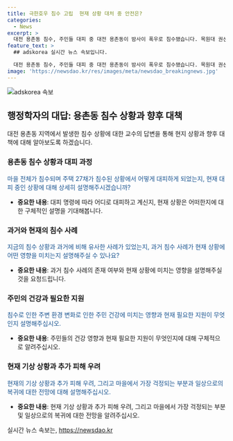 ```yaml
---
title: 극한호우 침수 고립  현재 상황 대처 중 안전은?
categories:
  - News
excerpt: >
  대전 용촌동 침수, 주민들 대피 중 대전 용촌동이 밤사이 폭우로 침수됐습니다. 목원대 권선필 교수는 마을 전체가 물에 잠겨 대피 명령이 내려졌고, 주택 27채가 침수됐다며 현재 상황을 설명했습니다. 건강에 이상은 없지만 추가 피해와 물빠짐 정도를 우려하는 상황이며, 복귀 시기는 불확실합니다. TV 기사문의 및 제보는 jebo23로 연락주세요.
feature_text: >
  ## adskorea 실시간 뉴스 속보입니다.

  대전 용촌동 침수, 주민들 대피 중 대전 용촌동이 밤사이 폭우로 침수됐습니다. 목원대 권선필 교수는 마을 전체가 물에 잠겨 대피 명령이 내려졌고, 주택 27채가 침수됐다며 현재 상황을 설명했습니다. 건강에 이상은 없지만 추가 피해와 물빠짐 정도를 우려하는 상황이며, 복귀 시기는 불확실합니다. TV 기사문의 및 제보는 jebo23로 연락주세요.
image: 'https://newsdao.kr/res/images/meta/newsdao_breakingnews.jpg'
---
```


<p><img src="https://newsdao.kr/res/images/meta/newsdao_breakingnews.jpg" alt="adskorea 속보" /></p>

<h2 data-ke-size="size26">행정학자의 대답: 용촌동 침수 상황과 향후 대책</h2>

<p data-ke-size="size16">대전 용촌동 지역에서 발생한 침수 상황에 대한 교수의 답변을 통해 현지 상황과 향후 대책에 대해 알아보도록 하겠습니다.</p>

<h3>용촌동 침수 상황과 대피 과정</h3>

<p data-ke-size="size16"><span style="color: #1a5490;">마을 전체가 침수되며 주택 27채가 침수된 상황에서 어떻게 대피하게 되었는지, 현재 대피 중인 상황에 대해 상세히 설명해주시겠습니까?</span></p>

<ul>
  <li><b>중요한 내용</b>: 대피 명령에 따라 어디로 대피하고 계신지, 현재 상황은 어떠한지에 대한 구체적인 설명을 기대해봅니다.</li>
</ul>

<h3>과거와 현재의 침수 사례</h3>

<p data-ke-size="size16"><span style="color: #1a5490;">지금의 침수 상황과 과거에 비해 유사한 사례가 있었는지, 과거 침수 사례가 현재 상황에 어떤 영향을 미치는지 설명해주실 수 있나요?</span></p>

<ul>
  <li><b>중요한 내용</b>: 과거 침수 사례의 존재 여부와 현재 상황에 미치는 영향을 설명해주실 것을 요청드립니다.</li>
</ul>

<h3>주민의 건강과 필요한 지원</h3>

<p data-ke-size="size16"><span style="color: #1a5490;">침수로 인한 주변 환경 변화로 인한 주민 건강에 미치는 영향과 현재 필요한 지원이 무엇인지 설명해주십시오.</span></p>

<ul>
  <li><b>중요한 내용</b>: 주민들의 건강 영향과 현재 필요한 지원이 무엇인지에 대해 구체적으로 알려주십시오.</li>
</ul>

<h3>현재 기상 상황과 추가 피해 우려</h3>

<p data-ke-size="size16"><span style="color: #1a5490;">현재의 기상 상황과 추가 피해 우려, 그리고 마을에서 가장 걱정되는 부분과 일상으로의 복귀에 대한 전망에 대해 설명해주십시오.</span></p>

<ul>
  <li><b>중요한 내용</b>: 현재 기상 상황과 추가 피해 우려, 그리고 마을에서 가장 걱정되는 부분 및 일상으로의 복귀에 대한 전망을 알려주십시오.</li>
</ul>
실시간 뉴스 속보는, <a href="https://newsdao.kr" rel="dofollow">https://newsdao.kr</a>


